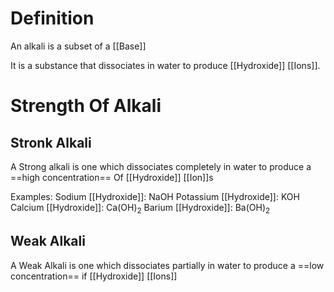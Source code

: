 # Definition
An alkali is a subset of a [[Base]]

It is a substance that dissociates in water to produce [[Hydroxide]] [[Ions]].

# Strength Of Alkali

## Stronk Alkali
A Strong alkali is one which dissociates completely in water to produce a ==high concentration== Of [[Hydroxide]] [[Ion]]s

Examples:
Sodium [[Hydroxide]]: NaOH
Potassium [[Hydroxide]]: KOH
Calcium [[Hydroxide]]: Ca(OH)<sub>2</sub>
Barium [[Hydroxide]]: Ba(OH)<sub>2</sub>

## Weak Alkali
A Weak Alkali is one which dissociates partially in water to produce a ==low concentration== if [[Hydroxide]] [[Ions]]
